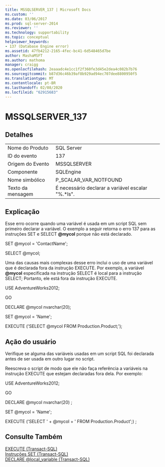 ```yaml
---
title: MSSQLSERVER_137 | Microsoft Docs
ms.custom: ''
ms.date: 03/06/2017
ms.prod: sql-server-2014
ms.reviewer: ''
ms.technology: supportability
ms.topic: conceptual
helpviewer_keywords:
- 137 (Database Engine error)
ms.assetid: 47fb4212-2165-4fec-bc41-6d548465d7be
author: MashaMSFT
ms.author: mathoma
manager: craigg
ms.openlocfilehash: 2eaaadc4e1cc1f2f360fe3d45e2dea4c082b7b76
ms.sourcegitcommit: b87d36c46b39af8b929ad94ec707dee8800950f5
ms.translationtype: MT
ms.contentlocale: pt-BR
ms.lasthandoff: 02/08/2020
ms.locfileid: "62915683"
---
```

# <a name="mssqlserver_137"></a>MSSQLSERVER_137
    
## <a name="details"></a>Detalhes  
  
|||  
|-|-|  
|Nome do Produto|SQL Server|  
|ID do evento|137|  
|Origem do Evento|MSSQLSERVER|  
|Componente|SQLEngine|  
|Nome simbólico|P_SCALAR_VAR_NOTFOUND|  
|Texto da mensagem|É necessário declarar a variável escalar "%.*ls".|  
  
## <a name="explanation"></a>Explicação  
 Esse erro ocorre quando uma variável é usada em um script SQL sem primeiro declarar a variável. O exemplo a seguir retorna o erro 137 para as instruções SET e SELECT **@mycol** porque não está declarado.  
  
 SET @mycol = 'ContactName';  
  
 SELECT @mycol;  
  
 Uma das causas mais complexas desse erro inclui o uso de uma variável que é declarada fora da instrução EXECUTE. Por exemplo, a variável **@mycol** especificada na instrução SELECT é local para a instrução SELECT; Portanto, ele está fora da instrução EXECUTE.  
  
 USE AdventureWorks2012;  
  
 GO  
  
 DECLARE @mycol nvarchar(20);  
  
 SET @mycol = 'Name';  
  
 EXECUTE ('SELECT @mycol FROM Production.Product;');  
  
## <a name="user-action"></a>Ação do usuário  
 Verifique se alguma das variáveis usadas em um script SQL foi declarada antes de ser usada em outro lugar no script.  
  
 Reescreva o script de modo que ele não faça referência a variáveis na instrução EXECUTE que estejam declaradas fora dela. Por exemplo:  
  
 USE AdventureWorks2012;  
  
 GO  
  
 DECLARE @mycol nvarchar(20) ;  
  
 SET @mycol = 'Name';  
  
 EXECUTE ('SELECT ' + @mycol + ' FROM Production.Product';) ;  
  
## <a name="see-also"></a>Consulte Também  
 [EXECUTE &#40;Transact-SQL&#41;](/sql/t-sql/language-elements/execute-transact-sql)   
 [Instruções SET &#40;Transact-SQL&#41;](/sql/t-sql/statements/set-statements-transact-sql)   
 [DECLARE @local_variable &#40;Transact-SQL&#41;](/sql/t-sql/language-elements/declare-local-variable-transact-sql)  
  
  
